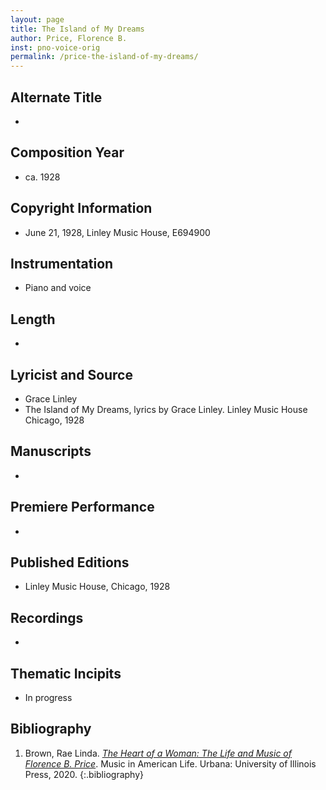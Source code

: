 ```yaml
---
layout: page
title: The Island of My Dreams
author: Price, Florence B.
inst: pno-voice-orig
permalink: /price-the-island-of-my-dreams/
---
```


## Alternate Title
- 

## Composition Year
- ca. 1928

## Copyright Information
- June 21, 1928, Linley Music House, E694900

## Instrumentation
- Piano and voice

## Length
- 

## Lyricist and Source
- Grace Linley
- The Island of My Dreams, lyrics by Grace Linley. Linley Music House Chicago, 1928

## Manuscripts
-

## Premiere Performance
- 

## Published Editions
- Linley Music House, Chicago, 1928

## Recordings
- 

## Thematic Incipits
- In progress

## Bibliography
1. Brown, Rae Linda. <a href="https://www.worldcat.org/title/1122800180" target="_blank">*The Heart of a Woman: The Life and Music of Florence B. Price*</a>. Music in American Life. Urbana: University of Illinois Press, 2020.
{:.bibliography}
